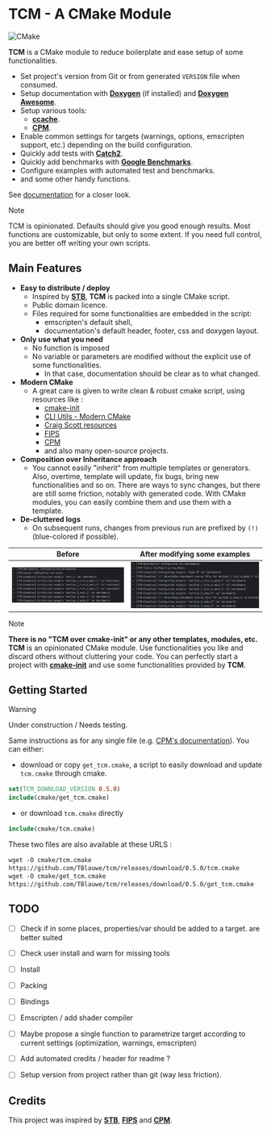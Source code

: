 # TCM - A CMake Module

![CMake](https://img.shields.io/badge/CMake%20%3E%3D%203.26-%23008FBA.svg?style=for-the-badge&logo=cmake&logoColor=white)

__TCM__ is a CMake module to reduce boilerplate and ease setup of some functionalities.

* Set project's version from Git or from generated `VERSION` file when consumed.
* Setup documentation with __[Doxygen](https://www.doxygen.nl/)__ (if installed) and __[Doxygen Awesome](https://github.com/jothepro/doxygen-awesome-css)__.
* Setup various tools:
  * __[ccache](https://ccache.dev/)__.
  * __[CPM](https://github.com/cpm-cmake/CPM.cmake)__.
* Enable common settings for targets (warnings, options, emscripten support, etc.) depending on the build configuration.
* Quickly add tests with __[Catch2](https://github.com/catchorg/Catch2)__.
* Quickly add benchmarks with __[Google Benchmarks](https://github.com/google/benchmark)__.
* Configure examples with automated test and benchmarks.
* and some other handy functions.

See [documentation](TODO) for a closer look.

> [!NOTE]
>
> TCM is opinionated.
> Defaults should give you good enough results.
> Most functions are customizable, but only to some extent.
> If you need full control, you are better off writing your own scripts.


## Main Features

* __Easy to distribute / deploy__ 
  * Inspired by __[STB](https://github.com/nothings/stb)__, __TCM__ is packed into a single CMake script.
  * Public domain licence.
  * Files required for some functionalities are embedded in the script:
    * emscripten's default shell,
    * documentation's default header, footer, css and doxygen layout.
* __Only use what you need__
  * No function is imposed
  * No variable or parameters are modified without the explicit use of some functionalities.
    * In that case, documentation should be clear as to what changed.
* __Modern CMake__
  * A great care is given to write clean & robust cmake script, using resources like :
    * [cmake-init](https://github.com/friendlyanon/cmake-init)
    * [CLI Utils - Modern CMake](https://cliutils.gitlab.io/modern-cmake/README.html)
    * [Craig Scott resources](https://crascit.com/2019/10/16/cppcon-2019-deep-cmake-for-library-authors/)
    * [FIPS](https://github.com/floooh/fips)
    * [CPM](https://github.com/cpm-cmake/CPM.cmake)
    * and also many open-source projects.
* __Composition over Inheritance approach__
  * You cannot easily "inherit" from multiple templates or generators.
    Also, overtime, template will update, fix bugs, bring new functionalities and so on.
    There are ways to sync changes, but there are still some friction, notably with generated code.
    With CMake modules, you can easily combine them and use them with a template.
* __De-cluttered logs__
  * On subsequent runs, changes from previous run are prefixed by `(!)` (blue-colored if possible).

| Before | After modifying some examples |
| --- | --- |
| ![log_before.png](assets/log_before.png)| ![log_after.png](assets/log_after.png)|
 
> [!NOTE]
> __There is no "TCM over cmake-init" or any other templates, modules, etc.__
> __TCM__ is an opinionated CMake module. Use functionalities you like and discard others without cluttering your code.
> You can perfectly start a project with __[cmake-init](https://github.com/friendlyanon/cmake-init)__ and use some functionalities provided by __TCM__.


## Getting Started

> [!WARNING]
>
> Under construction / Needs testing.

Same instructions as for any single file (e.g. [CPM's documentation](https://github.com/cpm-cmake/CPM.cmake?tab=readme-ov-file#adding-cpm)).
You can either:

* download or copy `get_tcm.cmake`, a script to easily download and update `tcm.cmake` through cmake.
 
```cmake
set(TCM_DOWNLOAD_VERSION 0.5.0)
include(cmake/get_tcm.cmake)
```

* or download `tcm.cmake` directly

```cmake
include(cmake/tcm.cmake)
```

These two files are also available at these URLS :

```
wget -O cmake/tcm.cmake https://github.com/TBlauwe/tcm/releases/download/0.5.0/tcm.cmake
wget -O cmake/get_tcm.cmake https://github.com/TBlauwe/tcm/releases/download/0.5.0/get_tcm.cmake
```


## TODO

- [ ] Check if in some places, properties/var should be added to a target. are better suited 
- [ ] Check user install and warn for missing tools
- [ ] Install
- [ ] Packing
- [ ] Bindings
- [ ] Emscripten / add shader compiler
- [ ] Maybe propose a single function to parametrize target according to current settings (optimization, warnings, emscripten)
- [ ] Add automated credits / header for readme ?
- [ ] Setup version from project rather than git (way less friction).


## Credits

This project was inspired by __[STB](https://github.com/nothings/stb)__, __[FIPS](https://github.com/floooh/fips)__ and __[CPM](https://github.com/cpm-cmake/CPM.cmake)__.
